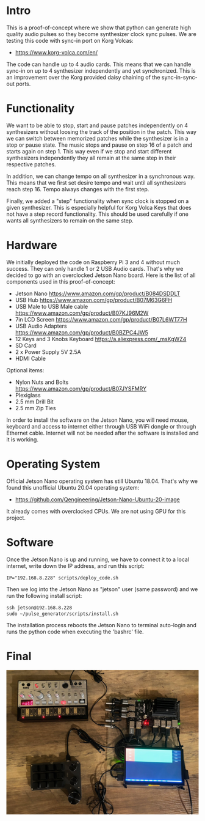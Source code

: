 
# Intro

This is a proof-of-concept where we show that python can generate high quality audio pulses so they become synthesizer clock sync pulses. We are testing this code with sync-in port on Korg Volcas:

* https://www.korg-volca.com/en/

The code can handle up to 4 audio cards. This means that we can handle sync-in on up to 4 synthesizer independently and yet synchronized. This is an improvement over the Korg provided daisy chaining of the sync-in-sync-out ports.

# Functionality

We want to be able to stop, start and pause patches independently on 4 synthesizers without loosing the track of the position in the patch. This way we can switch between memorized patches while the synthesizer is in a stop or pause state. The music stops and pause on step 16 of a patch and starts again on step 1. This way even if we stop and start different synthesizers independently they all remain at the same step in their respective patches.

In addition, we can change tempo on all synthesizer in a synchronous way. This means that we first set desire tempo and wait until all synthesizers reach step 16. Tempo always changes with the first step.

Finally, we added a "step" functionality when sync clock is stopped on a given synthesizer. This is especially helpful for Korg Volca Keys that does not have a step record functionality. This should be used carefully if one wants all synthesizers to remain on the same step.

# Hardware

We initially deployed the code on Raspberry Pi 3 and 4 without much success. They can only handle 1 or 2 USB Audio cards. That's why we decided to go with an overclocked Jetson Nano board. Here is the list of all components used in this proof-of-concept:

* Jetson Nano https://www.amazon.com/gp/product/B084DSDDLT
* USB Hub https://www.amazon.com/gp/product/B07M63G6FH
* USB Male to USB Male cable https://www.amazon.com/gp/product/B07KJ96M2W
* 7in LCD Screen https://www.amazon.com/gp/product/B07L6WT77H
* USB Audio Adapters https://www.amazon.com/gp/product/B0BZPC4JW5
* 12 Keys and 3 Knobs Keyboard https://a.aliexpress.com/_msKgWZ4
* SD Card
* 2 x Power Supply 5V 2.5A
* HDMI Cable

Optional items:

* Nylon Nuts and Bolts https://www.amazon.com/gp/product/B07JYSFMRY
* Plexiglass
* 2.5 mm Drill Bit
* 2.5 mm Zip Ties

In order to install the software on the Jetson Nano, you will need mouse, keyboard and access to internet either through USB WiFi dongle or through Ethernet cable. Internet will not be needed after the software is installed and it is working.

# Operating System

Official Jetson Nano operating system has still Ubuntu 18.04. That's why we found this unofficial Ubuntu 20.04 operating system:

* https://github.com/Qengineering/Jetson-Nano-Ubuntu-20-image

It already comes with overclocked CPUs. We are not using GPU for this project.

# Software

Once the Jetson Nano is up and running, we have to connect it to a local internet, write down the IP address, and run this script:

```shell
IP="192.168.8.228" scripts/deploy_code.sh
```

Then we log into the Jetson Nano as "jetson" user (same password) and we run the following install script:

```shell
ssh jetson@192.168.8.228
sudo ~/pulse_generator/scripts/install.sh
```

The installation process reboots the Jetson Nano to terminal auto-login and runs the python code when executing the 'bashrc' file.

# Final 

![Alt text](images/IMG_7476.jpg?raw=true "Title")

